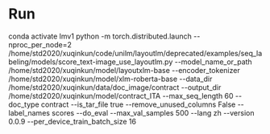 # Run
conda activate lmv1
python -m torch.distributed.launch --nproc_per_node=2 /home/std2020/xuqinkun/code/unilm/layoutlm/deprecated/examples/seq_labeling/models/score_text-image_use_layoutlm.py --model_name_or_path /home/std2020/xuqinkun/model/layoutxlm-base --encoder_tokenizer /home/std2020/xuqinkun/model/xlm-roberta-base --data_dir /home/std2020/xuqinkun/data/doc_image/contract --output_dir /home/std2020/xuqinkun/model/contract_ITA --max_seq_length 60 --doc_type contract --is_tar_file true --remove_unused_columns False --label_names scores --do_eval --max_val_samples 500 --lang zh --version 0.0.9 --per_device_train_batch_size 16